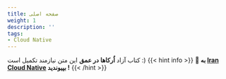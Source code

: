 ```yaml
---
title: صفحه اصلی
weight: 1
description: ''
tags:
- Cloud Native
---
```


کتاب آزاد **اُرکاها در عمق** این متن نیازمند تکمیل است :)
{{< hint info >}}
**🥳 به [Iran Cloud Native](https://cloud-native.ir) بپیوندید !**
{{< /hint >}}
